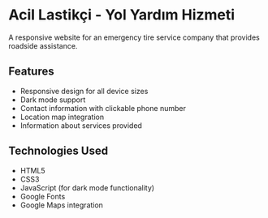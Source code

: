 # Acil Lastikçi - Yol Yardım Hizmeti

A responsive website for an emergency tire service company that provides roadside assistance.

## Features

- Responsive design for all device sizes
- Dark mode support
- Contact information with clickable phone number
- Location map integration
- Information about services provided

## Technologies Used

- HTML5
- CSS3
- JavaScript (for dark mode functionality)
- Google Fonts
- Google Maps integration
